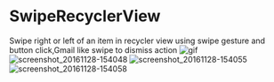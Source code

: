 # SwipeRecyclerView
Swipe right or left of an item in recycler view using swipe gesture and button click,Gmail like swipe to dismiss action
![gif](https://santhoshkumarsettu.files.wordpress.com/2016/12/swipe_on_button_click.gif?w=143&h=254)
![screenshot_20161128-154048](https://cloud.githubusercontent.com/assets/19853363/20664793/c7f7771c-b582-11e6-898a-276e3147a515.png)
![screenshot_20161128-154055](https://cloud.githubusercontent.com/assets/19853363/20664829/eec1057a-b582-11e6-8131-904b281e01c5.png)
![screenshot_20161128-154058](https://cloud.githubusercontent.com/assets/19853363/20664867/18d617a6-b583-11e6-96b4-18383495d86a.png)
